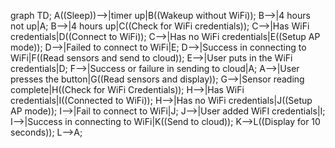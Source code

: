 graph TD;
A((Sleep))-->|timer up|B((Wakeup without WiFi));
B-->|4 hours not up|A;
B-->|4 hours up|C((Check for WiFi credentials));
C-->|Has WiFi credentials|D((Connect to WiFi));
C-->|Has no WiFi credentials|E((Setup AP mode));
D-->|Failed to connect to WiFi|E;
D-->|Success in connecting to WiFi|F((Read sensors and send to cloud));
E-->|User puts in the WiFi credentials|D;
F-->|Success or failure in sending to cloud|A;
A-->|User presses the button|G((Read sensors and display));
G-->|Sensor reading complete|H((Check for WiFi Credentials));
H-->|Has WiFi credentials|I((Connected to WiFi));
H-->|Has no WiFi credentials|J((Setup AP mode));
I-->|Fail to connect to WiFi|J;
J-->|User added WiFI credentials|I;
I-->|Success in connecting to WiFi|K((Send to cloud));
K-->L((Display for 10 seconds));
L-->A;
